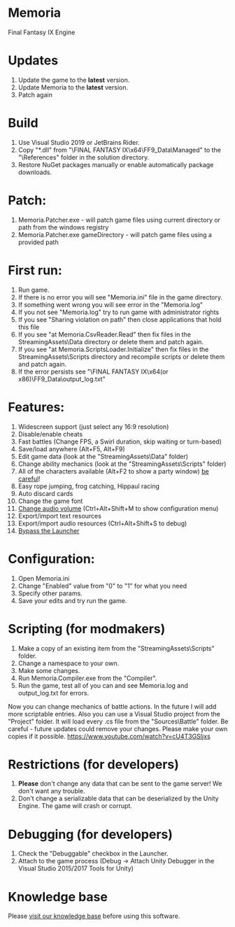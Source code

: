 # Memoria
Final Fantasy IX Engine

# Updates
1. Update the game to the **latest** version.
2. Update Memoria to the **latest** version.
3. Patch again


# Build
1. Use Visual Studio 2019 or JetBrains Rider.
2. Copy "*.dll" from "\FINAL FANTASY IX\x64\FF9_Data\Managed" to the "\References" folder in the solution directory.
3. Restore NuGet packages manually or enable automatically  package downloads.


# Patch:
1. Memoria.Patcher.exe - will patch game files using current directory or path from the windows registry
2. Memoria.Patcher.exe gameDirectory - will patch game files using a provided path


# First run:
1. Run game.
2. If there is no error you will see "Memoria.ini" file in the game directory.
3. If something went wrong you will see error in the "Memoria.log"
4. If you not see "Memoria.log" try to run game with administrator rights
5. If you see "Sharing violation on path" then close applications that hold this file
6. If you see "at Memoria.CsvReader.Read" then fix files in the StreamingAssets\Data directory or delete them and patch again.
7. If you see "at Memoria.ScriptsLoader.Initialize" then fix files in the StreamingAssets\Scripts directory and recompile scripts or delete them and patch again.
8. If the error persists see "\FINAL FANTASY IX\x64(or x86)\FF9_Data\output_log.txt"


# Features:
1. Widescreen support (just select any 16:9 resolution)
2. Disable/enable cheats
3. Fast battles (Change FPS, a Swirl duration, skip waiting or turn-based)
4. Save/load anywhere (Alt+F5, Alt+F9) 
5. Edit game data (look at the "StreamingAssets\Data" folder)
6. Change ability mechanics (look at the "StreamingAssets\Scripts" folder)
7. All of the characters available (Alt+F2 to show a party window) [be careful](https://github.com/Albeoris/Memoria/issues/3)!
8. Easy rope jumping, frog catching, Hippaul racing
9. Auto discard cards
10. Change the game font
11. [Change audio volume](https://github.com/Albeoris/Memoria/issues/36#issuecomment-626098739) (Ctrl+Alt+Shift+M to show configuration menu)
12. Export/import text resources
13. Export/import audio resources (Ctrl+Alt+Shift+S to debug)
14. [Bypass the Launcher](https://github.com/Albeoris/Memoria/issues/70#issuecomment-626077188)


# Configuration:
1. Open Memoria.ini
2. Change "Enabled" value from "0" to "1" for what you need
3. Specify other params.
4. Save your edits and try run the game.


# Scripting (for modmakers)
1. Make a copy of an existing item from the "StreamingAssets\Scripts" folder.
2. Change a namespace to your own.
3. Make some changes.
4. Run Memoria.Compiler.exe from the "Compiler".
5. Run the game, test all of you can and see Memoria.log and output_log.txt for errors.

Now you can change mechanics of battle actions. In the future I will add more scriptable entries.
Also you can use a Visual Studio project from the "Project" folder. It will load every .cs file from the "Sources\Battle" folder.
Be careful - future updates could remove your changes. Please make your own copies if it possible.
https://www.youtube.com/watch?v=cU4T3GSIjxs


# Restrictions (for developers)
1. **Please** don't change any data that can be sent to the game server! We don't want any trouble.
2. Don't change a serializable data that can be deserialized by the Unity Engine. The game will crash or corrupt.


# Debugging (for developers)
1. Check the "Debuggable" checkbox in the Launcher.
2. Attach to the game process (Debug -> Attach Unity Debugger in the Visual Studio 2015/2017 Tools for Unity)


# Knowledge base
Please [visit our knowledge base](../../wiki#knowledge-base) before using this software.
